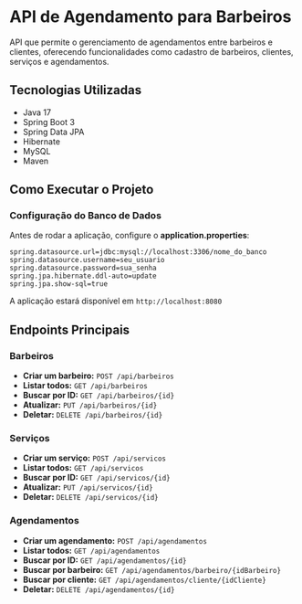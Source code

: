 # API de Agendamento para Barbeiros

API que permite o gerenciamento de agendamentos entre barbeiros e clientes, oferecendo funcionalidades como cadastro de barbeiros, clientes, serviços e agendamentos.

## Tecnologias Utilizadas
- Java 17
- Spring Boot 3
- Spring Data JPA
- Hibernate
- MySQL
- Maven

## Como Executar o Projeto

### Configuração do Banco de Dados
Antes de rodar a aplicação, configure o **application.properties**:

```properties
spring.datasource.url=jdbc:mysql://localhost:3306/nome_do_banco
spring.datasource.username=seu_usuario
spring.datasource.password=sua_senha
spring.jpa.hibernate.ddl-auto=update
spring.jpa.show-sql=true
```


A aplicação estará disponível em `http://localhost:8080`

## Endpoints Principais

### Barbeiros
- **Criar um barbeiro:** `POST /api/barbeiros`
- **Listar todos:** `GET /api/barbeiros`
- **Buscar por ID:** `GET /api/barbeiros/{id}`
- **Atualizar:** `PUT /api/barbeiros/{id}`
- **Deletar:** `DELETE /api/barbeiros/{id}`

### Serviços
- **Criar um serviço:** `POST /api/servicos`
- **Listar todos:** `GET /api/servicos`
- **Buscar por ID:** `GET /api/servicos/{id}`
- **Atualizar:** `PUT /api/servicos/{id}`
- **Deletar:** `DELETE /api/servicos/{id}`

### Agendamentos
- **Criar um agendamento:** `POST /api/agendamentos`
- **Listar todos:** `GET /api/agendamentos`
- **Buscar por ID:** `GET /api/agendamentos/{id}`
- **Buscar por barbeiro:** `GET /api/agendamentos/barbeiro/{idBarbeiro}`
- **Buscar por cliente:** `GET /api/agendamentos/cliente/{idCliente}`
- **Deletar:** `DELETE /api/agendamentos/{id}`


